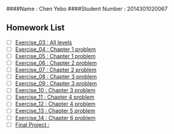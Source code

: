 ####Name : Chen Yebo
####Student Number : 2014301020067
## Homework List
* [ ] [Exercise_03 : All levels ]()
* [ ] [Exercise_04 : Chapter 1 problem ]()
* [ ] [Exercise_05 : Chapter 1 problem ]()
* [ ] [Exercise_06 : Chapter 2 problem ]()
* [ ] [Exercise_07 : Chapter 2 problem ]()
* [ ] [Exercise_08 : Chapter 3 problem ]()
* [ ] [Exercise_09 : Chapter 3 problem ]()
* [ ] [Exercise_10 : Chapter 3 problem ]()
* [ ] [Exercise_11 : Chapter 4 problem ]()
* [ ] [Exercise_12 : Chapter 4 problem ]()
* [ ] [Exercise_13 : Chapter 5 problem ]()
* [ ] [Exercise_14 : Chapter 6 problem ]()
* [ ] [Final Project : ]()

